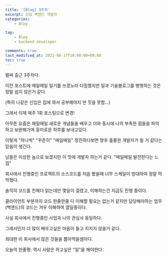 ```yaml
---
title: '[Blog] 3주차'
excerpt: 신입 백엔드 개발자
categories:
    - Blog

tag:
    - Blog
    - backend developer

comments: true
last_modified_at: 2021-08-17T10:00:00+09:00
toc: true
---
```


벌써 출근 3주차다.

이전 포스트에 매일매일 일기를 쓰겠노라 다짐했지만 일과 기술블로그를 병행하는 것은 정말 쉽지 않은거 같다.

(특히 나같은 신입은 집에 와서 공부해야지 딴 짓을 못함...)

그래서 이제 매주 1회 포스팅으로 변경!

아무튼 요즘은 매일매일 새로운 개념들을 배우고 이와 동시에 나의 부족한 점들을 파악하고 보완해가며 흥미로운 하루를 보내고있다.

이렇게 "하나씩" "꾸준히" "매일매일" 정진하다보면 향후 훌륭한 개발자가 될 거 같다는 믿음이 생긴다. 

남들은 이상한 놈으로 보겠지만 이 맛에 개발자 하는거 같다. "매일매일 발전한다는 느낌"

회사에서 진행중인 프로젝트의 소스코드를 처음 봤을때 너무 스케일이 방대하여 정말 막막했다. 

솔직히 코드를 전체다 읽는데만 몇일이 걸렸고, 이해하는건 지금도 진행 중이다.

클라이언트 부분까지 코드 한줄한줄 다 이해할 필요는 없는거 같지만 담당해야하는 업무(백엔드)의 코드는 겨우 이해하여 열일중이다.

사실 회사에서 진행중인 사업과 나의 관심사 동일하다. 

그래서인지 더 많이 배우고싶은 마음이 들고 지치지 않을거 같다. 

최대한 이 회사에서 많은 것들을 뽑아먹을셈이다.

오늘의 한줄평: 역시 사람은 하고싶은 "일"을 해야한다. 



















